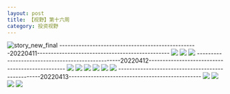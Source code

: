 ```yaml
---
layout: post
title: 【视野】第十六周
category: 投资视野
---
```

![story_new_final](http://r8s97vm6g.hd-bkt.clouddn.com/img/story_new_final_0322.png)
--------------------------------------------------20220411------------------------------------------------
![](http://r8s97vm6g.hd-bkt.clouddn.com/img/factors-220411-1.png)
![](http://r8s97vm6g.hd-bkt.clouddn.com/img/factors-220411-2.png)
![](http://r8s97vm6g.hd-bkt.clouddn.com/img/factors-220411-3.png)
--------------------------------------------------20220412------------------------------------------------
![](http://r8s97vm6g.hd-bkt.clouddn.com/img/factors-220413-1.png)
![](http://r8s97vm6g.hd-bkt.clouddn.com/img/factors-220413-2.png)
![](http://r8s97vm6g.hd-bkt.clouddn.com/img/factors-220413-3.png)
![](http://r8s97vm6g.hd-bkt.clouddn.com/img/factors-220413-4.png)
![](http://r8s97vm6g.hd-bkt.clouddn.com/img/factors-220413-5.png)
![](http://r8s97vm6g.hd-bkt.clouddn.com/img/factors-220413-6.png)
--------------------------------------------------20220413------------------------------------------------
![](http://r8s97vm6g.hd-bkt.clouddn.com/img/factors-220413-7.png)
![](http://r8s97vm6g.hd-bkt.clouddn.com/img/factors-220413-8.png)
![](http://r8s97vm6g.hd-bkt.clouddn.com/img/factors-220413-9.png)
![](http://r8s97vm6g.hd-bkt.clouddn.com/img/factors-220413-10.png)

  




